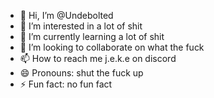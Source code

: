 - 👋 Hi, I’m @Undebolted
- 👀 I’m interested in a lot of shit
- 🌱 I’m currently learning a lot of shit
- 💞️ I’m looking to collaborate on what the fuck
- 📫 How to reach me j.e.k.e on discord
- 😄 Pronouns: shut the fuck up
- ⚡ Fun fact: no fun fact

